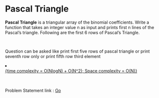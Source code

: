 <h1>Pascal Triangle </h1>
<p><b>Pascal Triangle</b> is a triangular array of the binomial coefficients. Write a function that takes an integer value n as input and prints first n lines of the Pascal’s triangle. Following are the first 6 rows of Pascal’s Triangle.
</p><br>
<p>Question can be asked like print first five rows of pascal triangle or print seventh row only or print fifth row third element </p>
<u>
  <li>
    <br>{time complexity = O(NlogN) + O(N^2); Space complexity = O(N)}</li>
  
</u>
<br><br>
<p> Problem Statement link : <a href="https://leetcode.com/problems/pascals-triangle/solution/" target="_blank">Go</a></p>
